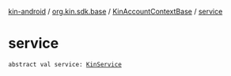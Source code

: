 [kin-android](../../index.md) / [org.kin.sdk.base](../index.md) / [KinAccountContextBase](index.md) / [service](./service.md)

# service

`abstract val service: `[`KinService`](../../org.kin.sdk.base.network.services/-kin-service/index.md)